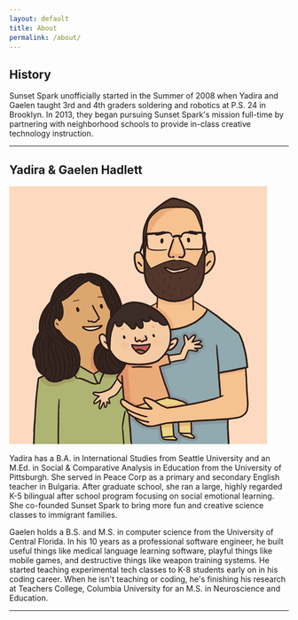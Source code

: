 ```yaml
---
layout: default
title: About
permalink: /about/
---
```


<section>
    <h2 class="section-heading">History</h2>
    <p>Sunset Spark unofficially started in the Summer of 2008 when Yadira and Gaelen taught 3rd and 4th graders soldering and robotics at P.S. 24 in Brooklyn. In 2013, they began pursuing Sunset Spark's mission full-time by partnering with neighborhood schools to provide in-class creative technology instruction.</p>
</section>

<hr class="heart">

<section>
  <h2 class="section-heading">Yadira &amp; Gaelen Hadlett</h2>
  <div class="grid">
    <div class="unit half align-right center-on-mobiles">
      <img src="/img/about.gif" />
    </div>
    <div class="unit half">
      <p>
      <span class="lead">Yadira</span> has a B.A. in International Studies from Seattle University and an M.Ed. in Social & Comparative Analysis in Education from the University of Pittsburgh.  She served in Peace Corp as a primary and secondary English teacher in Bulgaria.  After graduate school, she ran a large, highly regarded K-5 bilingual after school program focusing on social emotional learning.  She co-founded Sunset Spark to bring more fun and creative science classes to immigrant families.
      </p><p>
      <span class="lead">Gaelen</span> holds a B.S. and M.S. in computer science from the University of Central Florida.  In his 10 years as a professional software engineer, he built useful things like medical language learning software, playful things like mobile games, and destructive things like weapon training systems.  He started teaching experimental tech classes to K-8 students early on in his coding career.  When he isn't teaching or coding, he's finishing his research at Teachers College, Columbia University for an M.S. in Neuroscience and Education.
      </p>
    </div>
  </div>
</section>

<hr class="heart">
